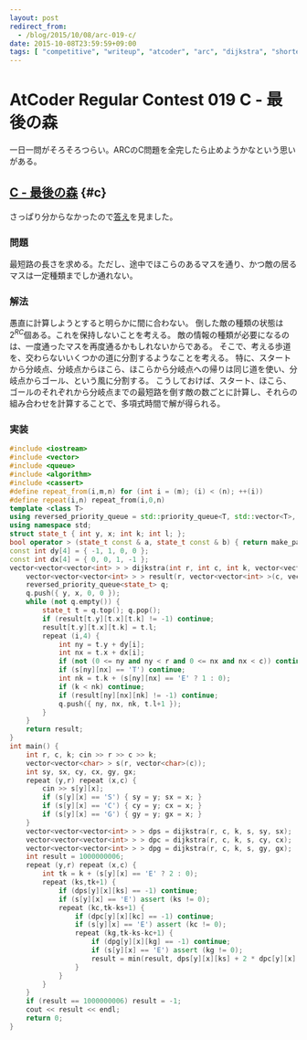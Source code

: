 ```yaml
---
layout: post
redirect_from:
  - /blog/2015/10/08/arc-019-c/
date: 2015-10-08T23:59:59+09:00
tags: [ "competitive", "writeup", "atcoder", "arc", "dijkstra", "shortest-path" ]
---
```


# AtCoder Regular Contest 019 C - 最後の森

一日一問がそろそろつらい。ARCのC問題を全完したら止めようかなという思いがある。

<!-- more -->

## [C - 最後の森](https://beta.atcoder.jp/contests/arc019/tasks/arc019_3) {#c}

さっぱり分からなかったので[答え](http://www.slideshare.net/chokudai/arc019)を見ました。

### 問題

最短路の長さを求める。ただし、途中でほこらのあるマスを通り、かつ敵の居るマスは一定種類までしか通れない。

### 解法

愚直に計算しようとすると明らかに間に合わない。
倒した敵の種類の状態は$2^{RC}$個ある。これを保持しないことを考える。
敵の情報の種類が必要になるのは、一度通ったマスを再度通るかもしれないからである。
そこで、考える歩道を、交わらないいくつかの道に分割するようなことを考える。
特に、スタートから分岐点、分岐点からほこら、ほこらから分岐点への帰りは同じ道を使い、分岐点からゴール、という風に分割する。
こうしておけば、スタート、ほこら、ゴールのそれぞれから分岐点までの最短路を倒す敵の数ごとに計算し、それらの組み合わせを計算することで、多項式時間で解が得られる。

### 実装

``` c++
#include <iostream>
#include <vector>
#include <queue>
#include <algorithm>
#include <cassert>
#define repeat_from(i,m,n) for (int i = (m); (i) < (n); ++(i))
#define repeat(i,n) repeat_from(i,0,n)
template <class T>
using reversed_priority_queue = std::priority_queue<T, std::vector<T>, std::greater<T> >;
using namespace std;
struct state_t { int y, x; int k; int l; };
bool operator > (state_t const & a, state_t const & b) { return make_pair(a.l, a.k) > make_pair(b.l, b.k); }
const int dy[4] = { -1, 1, 0, 0 };
const int dx[4] = { 0, 0, 1, -1 };
vector<vector<vector<int> > > dijkstra(int r, int c, int k, vector<vector<char> > const & s, int y, int x) {
    vector<vector<vector<int> > > result(r, vector<vector<int> >(c, vector<int>(k+1, -1)));
    reversed_priority_queue<state_t> q;
    q.push({ y, x, 0, 0 });
    while (not q.empty()) {
        state_t t = q.top(); q.pop();
        if (result[t.y][t.x][t.k] != -1) continue;
        result[t.y][t.x][t.k] = t.l;
        repeat (i,4) {
            int ny = t.y + dy[i];
            int nx = t.x + dx[i];
            if (not (0 <= ny and ny < r and 0 <= nx and nx < c)) continue;
            if (s[ny][nx] == 'T') continue;
            int nk = t.k + (s[ny][nx] == 'E' ? 1 : 0);
            if (k < nk) continue;
            if (result[ny][nx][nk] != -1) continue;
            q.push({ ny, nx, nk, t.l+1 });
        }
    }
    return result;
}
int main() {
    int r, c, k; cin >> r >> c >> k;
    vector<vector<char> > s(r, vector<char>(c));
    int sy, sx, cy, cx, gy, gx;
    repeat (y,r) repeat (x,c) {
        cin >> s[y][x];
        if (s[y][x] == 'S') { sy = y; sx = x; }
        if (s[y][x] == 'C') { cy = y; cx = x; }
        if (s[y][x] == 'G') { gy = y; gx = x; }
    }
    vector<vector<vector<int> > > dps = dijkstra(r, c, k, s, sy, sx);
    vector<vector<vector<int> > > dpc = dijkstra(r, c, k, s, cy, cx);
    vector<vector<vector<int> > > dpg = dijkstra(r, c, k, s, gy, gx);
    int result = 1000000006;
    repeat (y,r) repeat (x,c) {
        int tk = k + (s[y][x] == 'E' ? 2 : 0);
        repeat (ks,tk+1) {
            if (dps[y][x][ks] == -1) continue;
            if (s[y][x] == 'E') assert (ks != 0);
            repeat (kc,tk-ks+1) {
                if (dpc[y][x][kc] == -1) continue;
                if (s[y][x] == 'E') assert (kc != 0);
                repeat (kg,tk-ks-kc+1) {
                    if (dpg[y][x][kg] == -1) continue;
                    if (s[y][x] == 'E') assert (kg != 0);
                    result = min(result, dps[y][x][ks] + 2 * dpc[y][x][kc] + dpg[y][x][kg]);
                }
            }
        }
    }
    if (result == 1000000006) result = -1;
    cout << result << endl;
    return 0;
}
```
